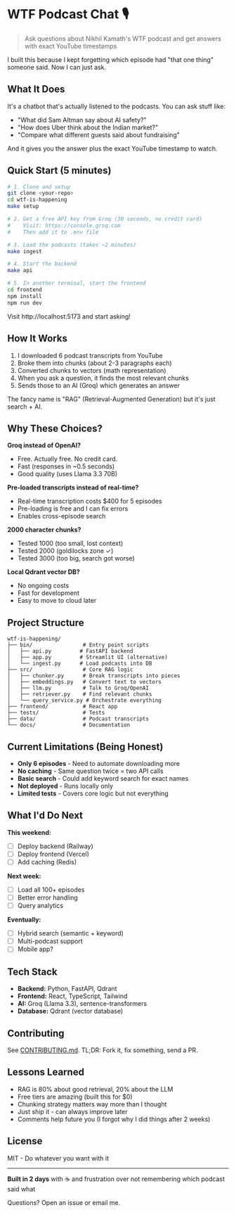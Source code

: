 # WTF Podcast Chat 🎙️

> Ask questions about Nikhil Kamath's WTF podcast and get answers with exact YouTube timestamps

I built this because I kept forgetting which episode had "that one thing" someone said. Now I can just ask.

## What It Does

It's a chatbot that's actually listened to the podcasts. You can ask stuff like:
- "What did Sam Altman say about AI safety?"
- "How does Uber think about the Indian market?"
- "Compare what different guests said about fundraising"

And it gives you the answer plus the exact YouTube timestamp to watch.

## Quick Start (5 minutes)

```bash
# 1. Clone and setup
git clone <your-repo>
cd wtf-is-happening
make setup

# 2. Get a free API key from Groq (30 seconds, no credit card)
#    Visit: https://console.groq.com
#    Then add it to .env file

# 3. Load the podcasts (takes ~2 minutes)
make ingest

# 4. Start the backend
make api

# 5. In another terminal, start the frontend
cd frontend
npm install
npm run dev
```

Visit http://localhost:5173 and start asking!

## How It Works

1. I downloaded 6 podcast transcripts from YouTube
2. Broke them into chunks (about 2-3 paragraphs each)
3. Converted chunks to vectors (math representation)
4. When you ask a question, it finds the most relevant chunks
5. Sends those to an AI (Groq) which generates an answer

The fancy name is "RAG" (Retrieval-Augmented Generation) but it's just search + AI.

## Why These Choices?

**Groq instead of OpenAI?**  
- Free. Actually free. No credit card.
- Fast (responses in ~0.5 seconds)
- Good quality (uses Llama 3.3 70B)

**Pre-loaded transcripts instead of real-time?**  
- Real-time transcription costs $400 for 5 episodes
- Pre-loading is free and I can fix errors
- Enables cross-episode search

**2000 character chunks?**  
- Tested 1000 (too small, lost context)
- Tested 2000 (goldilocks zone ✓)
- Tested 3000 (too big, search got worse)

**Local Qdrant vector DB?**  
- No ongoing costs
- Fast for development
- Easy to move to cloud later

## Project Structure

```
wtf-is-happening/
├── bin/                # Entry point scripts
│   ├── api.py         # FastAPI backend
│   ├── app.py         # Streamlit UI (alternative)
│   └── ingest.py      # Load podcasts into DB
├── src/                # Core RAG logic
│   ├── chunker.py      # Break transcripts into pieces
│   ├── embeddings.py   # Convert text to vectors
│   ├── llm.py          # Talk to Groq/OpenAI
│   ├── retriever.py    # Find relevant chunks
│   └── query_service.py # Orchestrate everything
├── frontend/           # React app
├── tests/              # Tests
├── data/               # Podcast transcripts
└── docs/               # Documentation
```

## Current Limitations (Being Honest)

- **Only 6 episodes** - Need to automate downloading more
- **No caching** - Same question twice = two API calls
- **Basic search** - Could add keyword search for exact names
- **Not deployed** - Runs locally only
- **Limited tests** - Covers core logic but not everything

## What I'd Do Next

**This weekend:**
- [ ] Deploy backend (Railway)
- [ ] Deploy frontend (Vercel)
- [ ] Add caching (Redis)

**Next week:**
- [ ] Load all 100+ episodes
- [ ] Better error handling
- [ ] Query analytics

**Eventually:**
- [ ] Hybrid search (semantic + keyword)
- [ ] Multi-podcast support
- [ ] Mobile app?

## Tech Stack

- **Backend:** Python, FastAPI, Qdrant
- **Frontend:** React, TypeScript, Tailwind
- **AI:** Groq (Llama 3.3), sentence-transformers
- **Database:** Qdrant (vector database)

## Contributing

See [CONTRIBUTING.md](CONTRIBUTING.md). TL;DR: Fork it, fix something, send a PR.

## Lessons Learned

- RAG is 80% about good retrieval, 20% about the LLM
- Free tiers are amazing (built this for $0)
- Chunking strategy matters way more than I thought
- Just ship it - can always improve later
- Comments help future you (I forgot why I did things after 2 weeks)

## License

MIT - Do whatever you want with it

---

**Built in 2 days** with ☕ and frustration over not remembering which podcast said what

Questions? Open an issue or email me.
